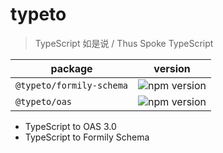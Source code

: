 # typeto

> TypeScript 如是说 / Thus Spoke TypeScript

| package                  | version                                                                                    |
| ------------------------ | ------------------------------------------------------------------------------------------ |
| `@typeto/formily-schema` | ![npm version](https://img.shields.io/npm/v/%40typeto%2Fformily-schema.svg?logo=nodedotjs) |
| `@typeto/oas`            | ![npm version](https://img.shields.io/npm/v/%40typeto%2Foas.svg?logo=nodedotjs)            |

- TypeScript to OAS 3.0
- TypeScript to Formily Schema
